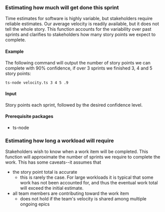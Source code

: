 ### Estimating how much will get done this sprint

Time estimates for software is highly variable, but stakeholders require reliable estimates. Our average velocity is readily available, but it does not tell the whole story. This function accounts for the variability over past sprints and clarifies to stakeholders how many story points we expect to complete.

#### Example

The following command will output the number of story points we can complete with 90% confidence, if over 3 sprints we finished 3, 4 and 5 story points:

`ts-node velocity.ts 3 4 5 .9`

#### Input

Story points each sprint, followed by the desired confidence level.

#### Prerequisite packages

- ts-node

### Estimating how long a workload will require

Stakeholders wish to know when a work item will be completed. This function will approximate the number of sprints we require to complete the work. This has some caveats--it assumes that

- the story point total is accurate
  - this is rarely the case. For large workloads it is typical that some work has not been accounted for, and thus the eventual work total will exceed the initial estimate.
- all team members are contributing toward the work item
  - does not hold if the team's velocity is shared among multiple ongoing epics
